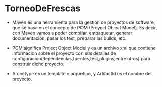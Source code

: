 # TorneoDeFrescas


* Maven es una herramienta para la gestión de proyectos de software, que se basa en el concepto de POM (Proyect Object Model). Es decir, con Maven vamos a poder compilar, empaquetar, generar documentación, pasar los test, preparar las builds, etc.

* POM significa Project Object Model  y es un archivo xml que contiene informacion sobre el proyecto con sus detalles de configuracion(dependencias,fuentes,test,plugins,entre otros) para construir dicho proyecto.

* Archetype es un template o arquetipo, y ArtifactId es el nombre del proyecto.
